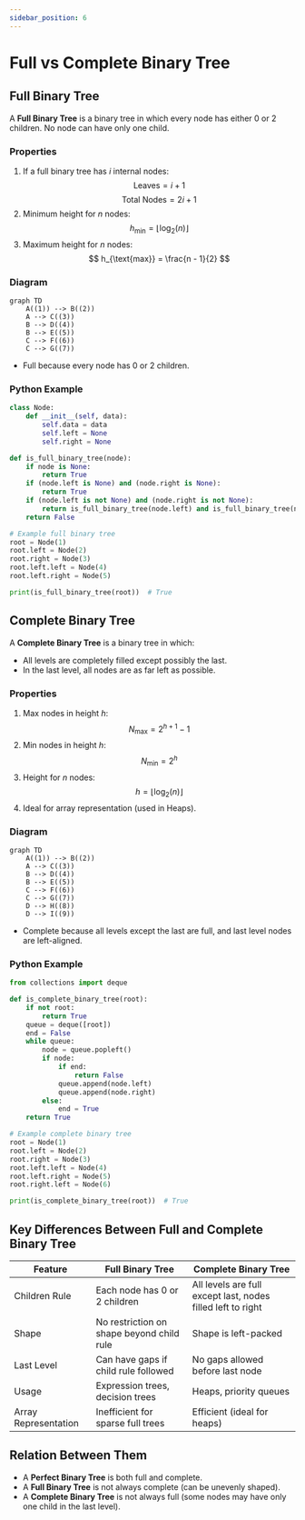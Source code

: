 ```yaml
---
sidebar_position: 6
---
```


# Full vs Complete Binary Tree

## Full Binary Tree

A **Full Binary Tree** is a binary tree in which every node has either 0 or 2 children. No node can have only one child.

### Properties

1. If a full binary tree has $i$ internal nodes:
   $$
   \text{Leaves} = i + 1
   $$
   $$
   \text{Total Nodes} = 2i + 1
   $$
2. Minimum height for $n$ nodes:
   $$
   h_{\text{min}} = \lfloor \log_2(n) \rfloor
   $$
3. Maximum height for $n$ nodes:
   $$
   h_{\text{max}} = \frac{n - 1}{2}
   $$

### Diagram

<div style={{textAlign: 'center'}}>

```mermaid
graph TD
    A((1)) --> B((2))
    A --> C((3))
    B --> D((4))
    B --> E((5))
    C --> F((6))
    C --> G((7))
```

</div>

- Full because every node has 0 or 2 children.

### Python Example

```python
class Node:
    def __init__(self, data):
        self.data = data
        self.left = None
        self.right = None

def is_full_binary_tree(node):
    if node is None:
        return True
    if (node.left is None) and (node.right is None):
        return True
    if (node.left is not None) and (node.right is not None):
        return is_full_binary_tree(node.left) and is_full_binary_tree(node.right)
    return False

# Example full binary tree
root = Node(1)
root.left = Node(2)
root.right = Node(3)
root.left.left = Node(4)
root.left.right = Node(5)

print(is_full_binary_tree(root))  # True
```

## Complete Binary Tree

A **Complete Binary Tree** is a binary tree in which:

- All levels are completely filled except possibly the last.
- In the last level, all nodes are as far left as possible.

### Properties

1. Max nodes in height $h$:
   $$
   N_{\text{max}} = 2^{h+1} - 1
   $$
2. Min nodes in height $h$:
   $$
   N_{\text{min}} = 2^h
   $$
3. Height for $n$ nodes:
   $$
   h = \lfloor \log_2(n) \rfloor
   $$
4. Ideal for array representation (used in Heaps).

### Diagram

<div style={{textAlign: 'center'}}>

```mermaid
graph TD
    A((1)) --> B((2))
    A --> C((3))
    B --> D((4))
    B --> E((5))
    C --> F((6))
    C --> G((7))
    D --> H((8))
    D --> I((9))
```

</div>

- Complete because all levels except the last are full, and last level nodes are left-aligned.

### Python Example

```python
from collections import deque

def is_complete_binary_tree(root):
    if not root:
        return True
    queue = deque([root])
    end = False
    while queue:
        node = queue.popleft()
        if node:
            if end:
                return False
            queue.append(node.left)
            queue.append(node.right)
        else:
            end = True
    return True

# Example complete binary tree
root = Node(1)
root.left = Node(2)
root.right = Node(3)
root.left.left = Node(4)
root.left.right = Node(5)
root.right.left = Node(6)

print(is_complete_binary_tree(root))  # True
```

## Key Differences Between Full and Complete Binary Tree

| Feature              | Full Binary Tree                          | Complete Binary Tree                                        |
| -------------------- | ----------------------------------------- | ----------------------------------------------------------- |
| Children Rule        | Each node has 0 or 2 children             | All levels are full except last, nodes filled left to right |
| Shape                | No restriction on shape beyond child rule | Shape is left-packed                                        |
| Last Level           | Can have gaps if child rule followed      | No gaps allowed before last node                            |
| Usage                | Expression trees, decision trees          | Heaps, priority queues                                      |
| Array Representation | Inefficient for sparse full trees         | Efficient (ideal for heaps)                                 |

## Relation Between Them

- A **Perfect Binary Tree** is both full and complete.
- A **Full Binary Tree** is not always complete (can be unevenly shaped).
- A **Complete Binary Tree** is not always full (some nodes may have only one child in the last level).
